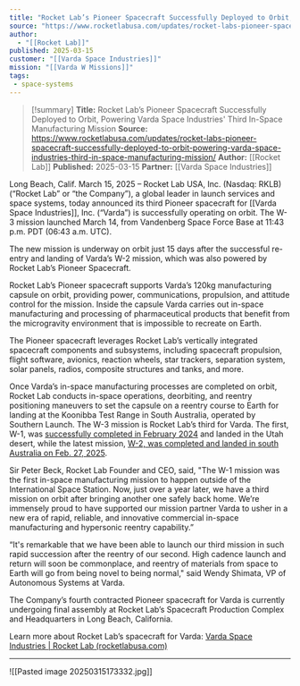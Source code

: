 ```yaml
---
title: "Rocket Lab’s Pioneer Spacecraft Successfully Deployed to Orbit, Powering Varda Space Industries' Third In-Space Manufacturing Mission  | Rocket Lab"
source: "https://www.rocketlabusa.com/updates/rocket-labs-pioneer-spacecraft-successfully-deployed-to-orbit-powering-varda-space-industries-third-in-space-manufacturing-mission/"
author:
  - "[[Rocket Lab]]"
published: 2025-03-15
customer: "[[Varda Space Industries]]"
mission: "[[Varda W Missions]]"
tags:
 - space-systems
---
```


>[!summary]
**Title:** Rocket Lab’s Pioneer Spacecraft Successfully Deployed to Orbit, Powering Varda Space Industries' Third In-Space Manufacturing Mission
**Source:** https://www.rocketlabusa.com/updates/rocket-labs-pioneer-spacecraft-successfully-deployed-to-orbit-powering-varda-space-industries-third-in-space-manufacturing-mission/
**Author:** [[Rocket Lab]]
**Published:** 2025-03-15
**Partner:** [[Varda Space Industries]] 

Long Beach, Calif. March 15, 2025 – Rocket Lab USA, Inc. (Nasdaq: RKLB) (“Rocket Lab” or “the Company”), a global leader in launch services and space systems, today announced its third Pioneer spacecraft for [[Varda Space Industries]], Inc. (“Varda”) is successfully operating on orbit. The W-3 mission launched March 14, from Vandenberg Space Force Base at 11:43 p.m. PDT (06:43 a.m. UTC).

The new mission is underway on orbit just 15 days after the successful re-entry and landing of Varda’s W-2 mission, which was also powered by Rocket Lab’s Pioneer Spacecraft.

Rocket Lab’s Pioneer spacecraft supports Varda’s 120kg manufacturing capsule on orbit, providing power, communications, propulsion, and attitude control for the mission. Inside the capsule Varda carries out in-space manufacturing and processing of pharmaceutical products that benefit from the microgravity environment that is impossible to recreate on Earth.

The Pioneer spacecraft leverages Rocket Lab’s vertically integrated spacecraft components and subsystems, including spacecraft propulsion, flight software, avionics, reaction wheels, star trackers, separation system, solar panels, radios, composite structures and tanks, and more.

Once Varda’s in-space manufacturing processes are completed on orbit, Rocket Lab conducts in-space operations, deorbiting, and reentry positioning maneuvers to set the capsule on a reentry course to Earth for landing at the Koonibba Test Range in South Australia, operated by Southern Launch. The W-3 mission is Rocket Lab’s third for Varda. The first, W-1, was [successfully completed in February 2024](https://www.rocketlabusa.com/updates/rocket-labs-pioneer-spacecraft-successfully-deployed-to-orbit-powering-varda-space-industries-third-in-space-manufacturing-mission/updates/rocket-lab-successfully-returns-spacecraft-capsule-to-earth-brings-back-pharmaceuticals-made-in-space/) and landed in the Utah desert, while the latest mission, [W-2, was completed and landed in south Australia on Feb. 27, 2025](https://www.rocketlabusa.com/updates/rocket-labs-pioneer-spacecraft-successfully-deployed-to-orbit-powering-varda-space-industries-third-in-space-manufacturing-mission/updates/touchdown-for-in-space-manufacturing-mission-rocket-labs-pioneer-spacecraft-delivers-re-entry-for-vardas-in-space-manufacturing-capsule-in-south-australia/).

Sir Peter Beck, Rocket Lab Founder and CEO, said, "The W-1 mission was the first in-space manufacturing mission to happen outside of the International Space Station. Now, just over a year later, we have a third mission on orbit after bringing another one safely back home. We’re immensely proud to have supported our mission partner Varda to usher in a new era of rapid, reliable, and innovative commercial in-space manufacturing and hypersonic reentry capability.”

“It's remarkable that we have been able to launch our third mission in such rapid succession after the reentry of our second. High cadence launch and return will soon be commonplace, and reentry of materials from space to Earth will go from being novel to being normal," said Wendy Shimata, VP of Autonomous Systems at Varda.

The Company’s fourth contracted Pioneer spacecraft for Varda is currently undergoing final assembly at Rocket Lab’s Spacecraft Production Complex and Headquarters in Long Beach, California.

Learn more about Rocket Lab’s spacecraft for Varda: [Varda Space Industries | Rocket Lab (rocketlabusa.com)](https://www.rocketlabusa.com/updates/rocket-labs-pioneer-spacecraft-successfully-deployed-to-orbit-powering-varda-space-industries-third-in-space-manufacturing-mission/missions/upcoming-missions/varda-space-industries/)

---

![[Pasted image 20250315173332.jpg]]